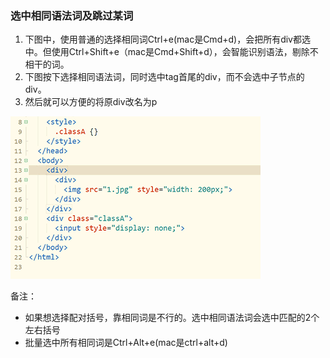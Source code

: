 ### 选中相同语法词及跳过某词

1. 下图中，使用普通的选择相同词Ctrl+e(mac是Cmd+d)，会把所有div都选中。但使用Ctrl+Shift+e（mac是Cmd+Shift+d），会智能识别语法，剔除不相干的词。
2. 下图按下选择相同语法词，同时选中tag首尾的div，而不会选中子节点的div。
3. 然后就可以方便的将原div改名为p

![](./tip_files/1.gif)

备注：
- 如果想选择配对括号，靠相同词是不行的。选中相同语法词会选中匹配的2个左右括号
- 批量选中所有相同词是Ctrl+Alt+e(mac是ctrl+alt+d)